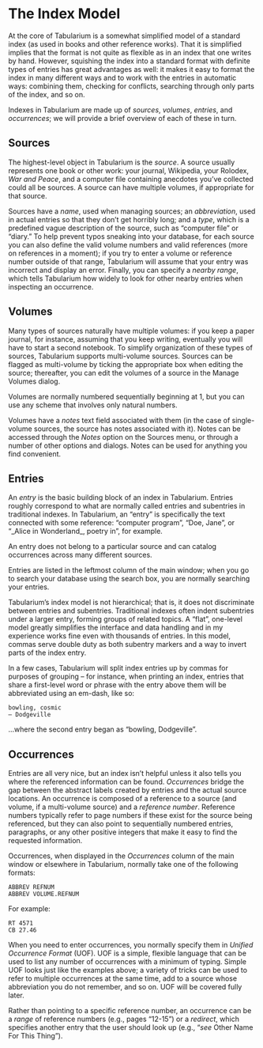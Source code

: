 # The Index Model

At the core of Tabularium is a somewhat simplified model of a standard index
(as used in books and other reference works). That it is simplified implies
that the format is not quite as flexible as in an index that one writes by
hand. However, squishing the index into a standard format with definite types
of entries has great advantages as well: it makes it easy to format the index
in many different ways and to work with the entries in automatic ways:
combining them, checking for conflicts, searching through only parts of the
index, and so on.

Indexes in Tabularium are made up of *sources*, *volumes*, *entries*, and
*occurrences*; we will provide a brief overview of each of these in turn.

## Sources

The highest-level object in Tabularium is the *source*. A source usually
represents one book or other work: your journal, Wikipedia, your Rolodex, *War
and Peace*, and a computer file containing anecdotes you’ve collected could all
be sources. A source can have multiple volumes, if appropriate for that source.

Sources have a *name*, used when managing sources; an *abbreviation*, used in
actual entries so that they don’t get horribly long; and a *type*, which is a
predefined vague description of the source, such as “computer file” or “diary.”
To help prevent typos sneaking into your database, for each source you can also
define the valid volume numbers and valid references (more on references in a
moment); if you try to enter a volume or reference number outside of that
range, Tabularium will assume that your entry was incorrect and display an
error. Finally, you can specify a *nearby range*, which tells Tabularium how
widely to look for other nearby entries when inspecting an occurrence.

## Volumes

Many types of sources naturally have multiple volumes: if you keep a paper
journal, for instance, assuming that you keep writing, eventually you will have
to start a second notebook. To simplify organization of these types of sources,
Tabularium supports multi-volume sources. Sources can be flagged as
multi-volume by ticking the appropriate box when editing the source;
thereafter, you can edit the volumes of a source in the Manage Volumes dialog.

Volumes are normally numbered sequentially beginning at 1, but you can use any
scheme that involves only natural numbers.

Volumes have a *notes* text field associated with them (in the case of
single-volume sources, the source has notes associated with it). Notes can be
accessed through the *Notes* option on the Sources menu, or through a number of
other options and dialogs. Notes can be used for anything you find convenient.

## Entries

An *entry* is the basic building block of an index in Tabularium. Entries
roughly correspond to what are normally called entries and subentries in
traditional indexes. In Tabularium, an “entry” is specifically the text
connected with some reference: “computer program”, “Doe, Jane”, or “\_Alice in
Wonderland\_, poetry in”, for example.

An entry does not belong to a particular source and can catalog occurrences
across many different sources.

Entries are listed in the leftmost column of the main window; when you go to
search your database using the search box, you are normally searching your
entries.

Tabularium’s index model is not hierarchical; that is, it does not discriminate
between entries and subentries. Traditional indexes often indent subentries
under a larger entry, forming groups of related topics. A “flat”, one-level
model greatly simplifies the interface and data handling and in my experience
works fine even with thousands of entries. In this model, commas serve double
duty as both subentry markers and a way to invert parts of the index entry.

In a few cases, Tabularium will split index entries up by commas for purposes
of grouping – for instance, when printing an index, entries that share a
first-level word or phrase with the entry above them will be abbreviated using
an em-dash, like so:

    bowling, cosmic
    — Dodgeville

...where the second entry began as “bowling, Dodgeville”.


## Occurrences

Entries are all very nice, but an index isn’t helpful unless it also tells you
where the referenced information can be found. *Occurrences* bridge the gap
between the abstract labels created by entries and the actual source locations.
An occurrence is composed of a reference to a source (and volume, if a
multi-volume source) and a *reference number*. Reference numbers typically
refer to page numbers if these exist for the source being referenced, but they
can also point to sequentially numbered entries, paragraphs, or any other
positive integers that make it easy to find the requested information.

Occurrences, when displayed in the *Occurrences* column of the main window or
elsewhere in Tabularium, normally take one of the following formats:

    ABBREV REFNUM
    ABBREV VOLUME.REFNUM

For example:

    RT 4571
    CB 27.46

When you need to enter occurrences, you normally specify them in *Unified
Occurrence Format* (UOF). UOF is a simple, flexible language that can be used
to list any number of occurrences with a minimum of typing. Simple UOF looks
just like the examples above; a variety of tricks can be used to refer to
multiple occurrences at the same time, add to a source whose abbreviation you
do not remember, and so on. UOF will be covered fully later.

Rather than pointing to a specific reference number, an occurrence can be a
*range* of reference numbers (e.g., pages “12-15”) or a *redirect*, which
specifies another entry that the user should look up (e.g., “*see* Other Name
For This Thing”).
